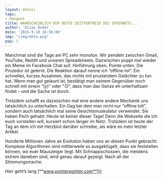 ```yaml
---
layout: detail
tags:
- Hangout
title: WAHRSCHEINLICH DER BESTE ZEITVERTREIB DES INTERNETS...
author: 'Elias Önder '
date: '2015-9-10 16:58:00'
img: "/img/meta.png"
pop: 1
---
```

Manchmal sind die Tage am PC sehr monoton. Wir pendeln zwischen Gmail, YouTube, Reddit und unseren Spreadsheets. Dazwischen poppt mal wieder ein Meme im Facebook Chat auf: Hinführung oben, Pointe unten. Die Prozedur ist gelernt. Die Reaktion darauf nenne ich “offline-lol”: Ein schnelles, kurzes Ausatmen, das nichts mit prustendem Gelächter zu tun hat. Wenn man gut gelaunt ist, bestätigt man seinem Gegenüber noch schnell mit einem “(y)” oder “:D”, dass man das Ganze eh unterhaltsam findet – und die Sache ist durch.

Trotzdem schafft es dazwischen mal eine andere andere Mechanik uns tatsächlich zu unterhalten. Ein Gag bei dem man nicht nur “offline lolt”, sondern auch tatsächlich mal seine Gesichtsmuskulatur verwendet. Sie haben Pech gehabt: Heute ist keiner dieser Tage! Denn die Webseite die ich euch vorstellen will, kursiert schon länger im Netz. Trotzdem ist heute der Tag an dem ich mit Herzblut darüber schreibe, als wäre es mein letzter Artikel.

Hunderte Millionen Jahre an Evolution haben uns an diesen Punkt gebracht: Komplexe Algorithmen sind mittlerweile so ausgeklügelt, dass sie feststellen können, wo euer Mauszeiger liegt. Mit Schnappschüssen, die meistens extrem daneben sind, wird genau darauf gezeigt. Nach all der Stimmungsmache:

Hier geht’s lang [**www.pointerpointer.com**]()